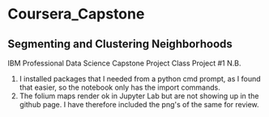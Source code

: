 # Coursera_Capstone
## Segmenting and Clustering Neighborhoods
IBM Professional Data Science Capstone Project Class
Project #1
N.B. 
1. I installed packages that I needed from a python cmd prompt, as I found that easier, so the notebook only has the import commands.
2. The folium maps render ok in Jupyter Lab but are not showing up in the github page.  I have therefore included the png's of the same for review.
